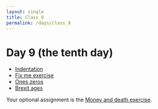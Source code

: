 ```yaml
---
layout: single
title: Class 9
permalink: /days/class_9
---
```


# Day 9 (the tenth day)

* [Indentation](../chapters/05/indentation)
* [Fix me exercise](../exercises/fix_me.ipynb)
* [Ones zeros](../chapters/05/ones_zeros)
* [Brexit ages](../chapters/05/brexit_ages)

Your optional assignment is the [Money and death
exercise](../chapters/exercises/money_and_death).
